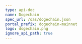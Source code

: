 ```yaml
---
type: api-doc
name: Dogechain
spec_url: /oas/dogechain.json
portal_prefix: dogechain-mainnet
logo: dogechain.png
ignore_api_path: true
---
```


